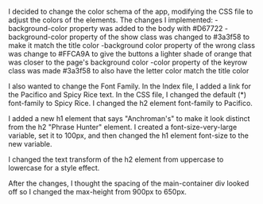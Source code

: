 I decided to change the color schema of the app, modifying the CSS file to adjust the colors of the elements. The changes I implemented:
-background-color property was added to the body with #D67722
-background-color property of the show class was changed to #3a3f58 to make it match the title color
-background color property of the wrong class was change to #FFCA9A to give the buttons a lighter shade of orange that was closer to the page's background color
-color property of the keyrow class was made #3a3f58 to also have the letter color match the title color


I also wanted to change the Font Family. In the Index file, I added a link for the Pacifico and Spicy Rice text. In the CSS file, I changed the default (\*) font-family to Spicy Rice. I changed the h2 element font-family to Pacifico.

I added a new h1 element that says "Anchroman's" to make it look distinct from the h2 "Phrase Hunter" element. I created a font-size-very-large variable, set it to 100px, and then changed the h1 element font-size to the new variable.

I changed the text transform of the h2 element from uppercase to lowercase for a style effect. 

After the changes, I thought the spacing of the main-container div looked off so I changed the max-height from 900px to 650px.